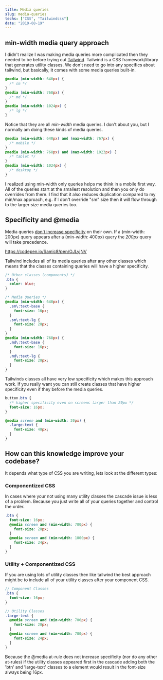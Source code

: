 ```yaml
---
title: Media queries
slug: media-queries
techs: ["CSS", "Tailwindcss"]
date: "2019-08-19"
---
```


<!-- TODO: Add intro -->

## min-width media query approach

I didn't realize I was making media queries more complicated then they needed to be before trying out [Tailwind](https://tailwindcss.com/). Tailwind is a CSS framework/library that generates utility classes. We don't need to go into any specifics about tailwind, but basically, it comes with some media queries built-in.

<!-- TODO prevent formating? -->

```css
@media (min-width: 640px) {
  /* sm */
}
@media (min-width: 768px) {
  /* md */
}
@media (min-width: 1024px) {
  /* lg */
}
```

Notice that they are all _min-width_ media queries. I don't about you, but I normally am doing these kinds of media queries.

```css
@media (min-width: 640px) and (max-width: 767px) {
  /* mobile */
}
@media (min-width: 768px) and (max-width: 1023px) {
  /* tablet */
}
@media (min-width: 1024px) {
  /* desktop */
}
```

I realized using min-width only queries helps me think in a mobile first way. All of the queries start at the smallest resolution and then you only do overrides from there. I find that it also reduces duplication compared to my min/max approach, e.g. if I don't override "sm" size then it will flow through to the larger size media queries too.

## Specificity and @media

Media queries [don't increase specificity](https://css-tricks.com/how-much-specificity-do-rules-have-like-keyframes-and-media/) on their own. If a (min-width: 200px) query appears after a (min-width: 400px) query the _200px_ query will take precedence.

https://codepen.io/Samic8/pen/OJLyjNV

Tailwind includes all of its media queries after any other classes which means that the classes containing queries will have a higher specificity.

```css
/* Other classes (components) */
.btn {
  color: blue;
}

/* Media Queries */
@media (min-width: 640px) {
  .sm\:text-base {
    font-size: 16px;
  }
  .sm\:text-lg {
    font-size: 20px;
  }
}
@media (min-width: 768px) {
  .md\:text-base {
    font-size: 16px;
  }
  .md\:text-lg {
    font-size: 20px;
  }
}
```

Tailwinds classes all have very low specificity which makes this approach work. If you really want you can still create classes that have higher specificity even if they before the media queries.

```css
button.btn {
  /* higher specificity even on screens larger than 20px */
  font-size: 16px;
}

@media screen and (min-width: 20px) {
  .large-text {
    font-size: 40px;
  }
}
```

## How can this knowledge improve your codebase?

It depends what type of CSS you are writing, lets look at the different types:

### Componentized CSS

In cases where your not using many utility classes the cascade issue is less of a problem. Because you just write all of your queries together and control the order.

```scss
.btn {
  font-size: 16px;
  @media screen and (min-width: 700px) {
    font-size: 20px;
  }
  @media screen and (min-width: 1000px) {
    font-size: 24px;
  }
}
```

### Utility + Componentized CSS

If you are using lots of utility classes then like tailwind the best approach might be to include all of your utility classes after your component CSS.

```scss
// Component Classes
.btn {
  font-size: 16px;
}

// Utility Classes
.large-text {
  @media screen and (min-width: 700px) {
    font-size: 20px;
  }
  @media screen and (min-width: 700px) {
    font-size: 24px;
  }
}
```

Because the @media at-rule does not increase specificity (nor do any other at-rules) if the utility classes appeared first in the cascade adding both the 'btn' and 'large-text' classes to a element would result in the font-size always being 16px.

<!-- TODO: Add conclusion -->
